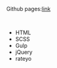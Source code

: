 <p>Github pages:<a href="https://batmankoff.github.io/cake/dist/index.html"  target="_blank">link</a> </p>
<br>
<ul>
  <li>HTML</li>
  <li>SCSS</li>
  <li>Gulp</li>
  <li>jQuery </li>
  <li>rateyo</li>
</ul>
